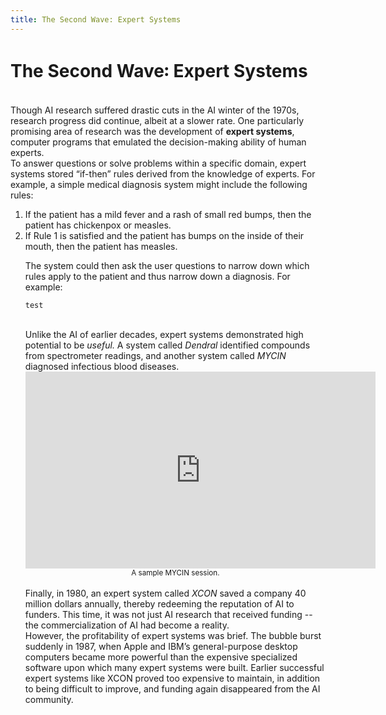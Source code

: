 ```yaml
---
title: The Second Wave꞉ Expert Systems
---
```


# The Second Wave꞉ Expert Systems

<br>
Though AI research suffered drastic cuts in the AI winter of the 1970s, research progress did continue, albeit at a slower rate. One particularly promising area of research was the development of <b>expert systems</b>, computer programs that emulated the decision-making ability of human experts.

<br>
To answer questions or solve problems within a specific domain, expert systems stored “if-then” rules derived from the knowledge of experts. For example, a simple medical diagnosis system might include the following rules:
<ol>
  <li>If the patient has a mild fever and a rash of small red bumps, then the patient has chickenpox or measles.</li>
  <li>If Rule 1 is satisfied and the patient has bumps on the inside of their mouth, then the patient has measles.</li>
  
The system could then ask the user questions to narrow down which rules apply to the patient and thus narrow down a diagnosis. For example:

```
test
```

<br>
Unlike the AI of earlier decades, expert systems demonstrated high potential to be <i>useful.</i> A system called <i>Dendral</i> identified compounds from spectrometer readings, and another system called <i>MYCIN</i> diagnosed infectious blood diseases.

<br>
<center>
<iframe width="560" height="315" src="https://www.youtube.com/embed/bro6fkDxCUE" frameborder="0" allow="accelerometer; autoplay; encrypted-media; gyroscope; picture-in-picture" allowfullscreen></iframe><br>
  <small>A sample MYCIN session.</small>
</center>

<br>
Finally, in 1980, an expert system called <i>XCON</i> saved a company 40 million dollars annually, thereby redeeming the reputation of AI to funders. This time, it was not just AI research that received funding -- the commercialization of AI had become a reality.

<br>
However, the profitability of expert systems was brief. The bubble burst suddenly in 1987, when Apple and IBM’s general-purpose desktop computers became more powerful than the expensive specialized software upon which many expert systems were built. Earlier successful expert systems like XCON proved too expensive to maintain, in addition to being difficult to improve, and funding again disappeared from the AI community.
